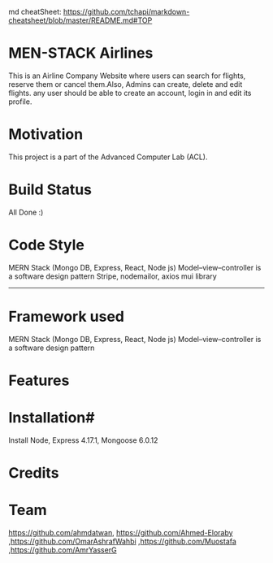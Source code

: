 md cheatSheet: https://github.com/tchapi/markdown-cheatsheet/blob/master/README.md#TOP
# MEN-STACK Airlines #
This is an Airline Company Website where users can search for flights, reserve them or cancel them.Also, Admins can create, delete and edit flights. any user should be able to create an account, login in and edit its profile. 

# Motivation #
This project is a part of the Advanced Computer Lab (ACL).

# Build Status #
All Done :)

# Code Style #
MERN Stack (Mongo DB, Express, React, Node js) 
Model–view–controller is a software design pattern
Stripe, nodemailor, axios
mui library

------------------------------------
# Framework used #
MERN Stack (Mongo DB, Express, React, Node js) 
Model–view–controller is a software design pattern


# Features #


# Installation#
Install Node, Express 4.17.1, Mongoose 6.0.12

# Credits #

# Team #
https://github.com/ahmdatwan, https://github.com/Ahmed-Eloraby ,https://github.com/OmarAshrafWahbi ,https://github.com/Muostafa ,https://github.com/AmrYasserG

